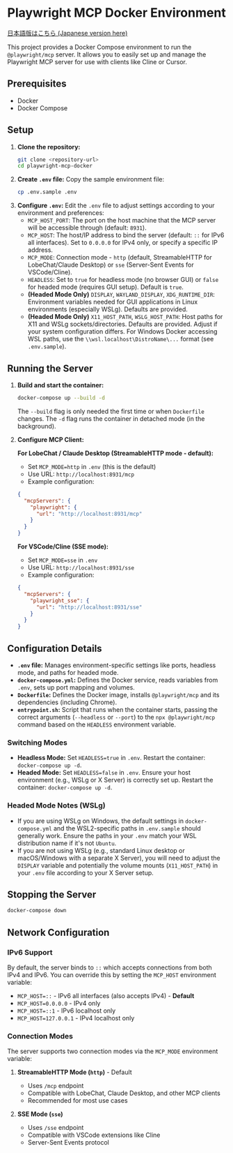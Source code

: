 # Playwright MCP Docker Environment

[日本語版はこちら (Japanese version here)](README_ja.md)

This project provides a Docker Compose environment to run the `@playwright/mcp` server. It allows you to easily set up and manage the Playwright MCP server for use with clients like Cline or Cursor.

## Prerequisites

*   Docker
*   Docker Compose

## Setup

1.  **Clone the repository:**
    ```bash
    git clone <repository-url>
    cd playwright-mcp-docker
    ```
2.  **Create `.env` file:**
    Copy the sample environment file:
    ```bash
    cp .env.sample .env
    ```
3.  **Configure `.env`:**
    Edit the `.env` file to adjust settings according to your environment and preferences:
    *   `MCP_HOST_PORT`: The port on the host machine that the MCP server will be accessible through (default: `8931`).
    *   `MCP_HOST`: The host/IP address to bind the server (default: `::` for IPv6 all interfaces). Set to `0.0.0.0` for IPv4 only, or specify a specific IP address.
    *   `MCP_MODE`: Connection mode - `http` (default, StreamableHTTP for LobeChat/Claude Desktop) or `sse` (Server-Sent Events for VSCode/Cline).
    *   `HEADLESS`: Set to `true` for headless mode (no browser GUI) or `false` for headed mode (requires GUI setup). Default is `true`.
    *   **(Headed Mode Only)** `DISPLAY`, `WAYLAND_DISPLAY`, `XDG_RUNTIME_DIR`: Environment variables needed for GUI applications in Linux environments (especially WSLg). Defaults are provided.
    *   **(Headed Mode Only)** `X11_HOST_PATH`, `WSLG_HOST_PATH`: Host paths for X11 and WSLg sockets/directories. Defaults are provided. Adjust if your system configuration differs. For Windows Docker accessing WSL paths, use the `\\wsl.localhost\DistroName\...` format (see `.env.sample`).

## Running the Server

1.  **Build and start the container:**
    ```bash
    docker-compose up --build -d
    ```
    The `--build` flag is only needed the first time or when `Dockerfile` changes. The `-d` flag runs the container in detached mode (in the background).

2.  **Configure MCP Client:**
    
    **For LobeChat / Claude Desktop (StreamableHTTP mode - default):**
    *   Set `MCP_MODE=http` in `.env` (this is the default)
    *   Use URL: `http://localhost:8931/mcp`
    *   Example configuration:
      ```json
      {
        "mcpServers": {
          "playwright": {
            "url": "http://localhost:8931/mcp"
          }
        }
      }
      ```
    
    **For VSCode/Cline (SSE mode):**
    *   Set `MCP_MODE=sse` in `.env`
    *   Use URL: `http://localhost:8931/sse`
    *   Example configuration:
      ```json
      {
        "mcpServers": {
          "playwright_sse": {
            "url": "http://localhost:8931/sse"
          }
        }
      }
      ```

## Configuration Details

*   **`.env` file:** Manages environment-specific settings like ports, headless mode, and paths for headed mode.
*   **`docker-compose.yml`:** Defines the Docker service, reads variables from `.env`, sets up port mapping and volumes.
*   **`Dockerfile`:** Defines the Docker image, installs `@playwright/mcp` and its dependencies (including Chrome).
*   **`entrypoint.sh`:** Script that runs when the container starts, passing the correct arguments (`--headless` or `--port`) to the `npx @playwright/mcp` command based on the `HEADLESS` environment variable.

### Switching Modes

*   **Headless Mode:** Set `HEADLESS=true` in `.env`. Restart the container: `docker-compose up -d`.
*   **Headed Mode:** Set `HEADLESS=false` in `.env`. Ensure your host environment (e.g., WSLg or X Server) is correctly set up. Restart the container: `docker-compose up -d`.

### Headed Mode Notes (WSLg)

*   If you are using WSLg on Windows, the default settings in `docker-compose.yml` and the WSL2-specific paths in `.env.sample` should generally work. Ensure the paths in your `.env` match your WSL distribution name if it's not `Ubuntu`.
*   If you are not using WSLg (e.g., standard Linux desktop or macOS/Windows with a separate X Server), you will need to adjust the `DISPLAY` variable and potentially the volume mounts (`X11_HOST_PATH`) in your `.env` file according to your X Server setup.

## Stopping the Server

```bash
docker-compose down
```

## Network Configuration

### IPv6 Support

By default, the server binds to `::` which accepts connections from both IPv4 and IPv6. You can override this by setting the `MCP_HOST` environment variable:

- `MCP_HOST=::` - IPv6 all interfaces (also accepts IPv4) - **Default**
- `MCP_HOST=0.0.0.0` - IPv4 only
- `MCP_HOST=::1` - IPv6 localhost only
- `MCP_HOST=127.0.0.1` - IPv4 localhost only

### Connection Modes

The server supports two connection modes via the `MCP_MODE` environment variable:

1. **StreamableHTTP Mode (`http`)** - Default
   - Uses `/mcp` endpoint
   - Compatible with LobeChat, Claude Desktop, and other MCP clients
   - Recommended for most use cases

2. **SSE Mode (`sse`)**
   - Uses `/sse` endpoint
   - Compatible with VSCode extensions like Cline
   - Server-Sent Events protocol

